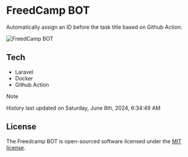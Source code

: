 # FreedCamp BOT

Automatically assign an ID before the task title based on Github Action.

![FreedCamp BOT](https://repository-images.githubusercontent.com/737932867/7d34798b-2680-471c-b089-a78a718d3d6a)

## Tech

- Laravel
- Docker
- Github Action

> [!NOTE]  
> History last updated on Saturday, June 8th, 2024, 6:34:49 AM

## License

The Freedcamp BOT is open-sourced software licensed under the [MIT license](https://opensource.org/licenses/MIT).
